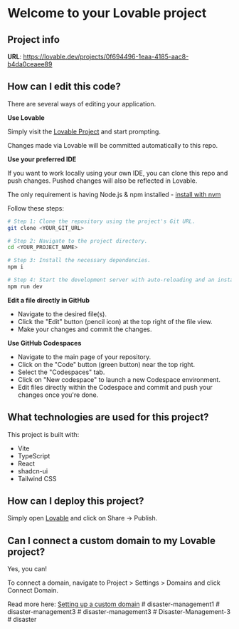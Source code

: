 # Welcome to your Lovable project

## Project info

**URL**: https://lovable.dev/projects/0f694496-1eaa-4185-aac8-b4da0ceaee89

## How can I edit this code?

There are several ways of editing your application.

**Use Lovable**

Simply visit the [Lovable Project](https://lovable.dev/projects/0f694496-1eaa-4185-aac8-b4da0ceaee89) and start prompting.

Changes made via Lovable will be committed automatically to this repo.

**Use your preferred IDE**

If you want to work locally using your own IDE, you can clone this repo and push changes. Pushed changes will also be reflected in Lovable.

The only requirement is having Node.js & npm installed - [install with nvm](https://github.com/nvm-sh/nvm#installing-and-updating)

Follow these steps:

```sh
# Step 1: Clone the repository using the project's Git URL.
git clone <YOUR_GIT_URL>

# Step 2: Navigate to the project directory.
cd <YOUR_PROJECT_NAME>

# Step 3: Install the necessary dependencies.
npm i

# Step 4: Start the development server with auto-reloading and an instant preview.
npm run dev
```

**Edit a file directly in GitHub**

- Navigate to the desired file(s).
- Click the "Edit" button (pencil icon) at the top right of the file view.
- Make your changes and commit the changes.

**Use GitHub Codespaces**

- Navigate to the main page of your repository.
- Click on the "Code" button (green button) near the top right.
- Select the "Codespaces" tab.
- Click on "New codespace" to launch a new Codespace environment.
- Edit files directly within the Codespace and commit and push your changes once you're done.

## What technologies are used for this project?

This project is built with:

- Vite
- TypeScript
- React
- shadcn-ui
- Tailwind CSS

## How can I deploy this project?

Simply open [Lovable](https://lovable.dev/projects/0f694496-1eaa-4185-aac8-b4da0ceaee89) and click on Share -> Publish.

## Can I connect a custom domain to my Lovable project?

Yes, you can!

To connect a domain, navigate to Project > Settings > Domains and click Connect Domain.

Read more here: [Setting up a custom domain](https://docs.lovable.dev/tips-tricks/custom-domain#step-by-step-guide)
#   d i s a s t e r - m a n a g e m e n t 1  
 #   d i s a s t e r - m a n a g e m e n t 3  
 #   d i s a s t e r - m a n a g e m e n t 3  
 #   D i s a s t e r - M a n a g e m e n t - 3  
 # disaster
